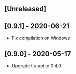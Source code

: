 ## [Unreleased]

## [0.9.1] - 2020-06-21

- Fix compilation on Windows

## [0.9.0] - 2020-05-17

- Upgrade tls-api to 0.4.0
